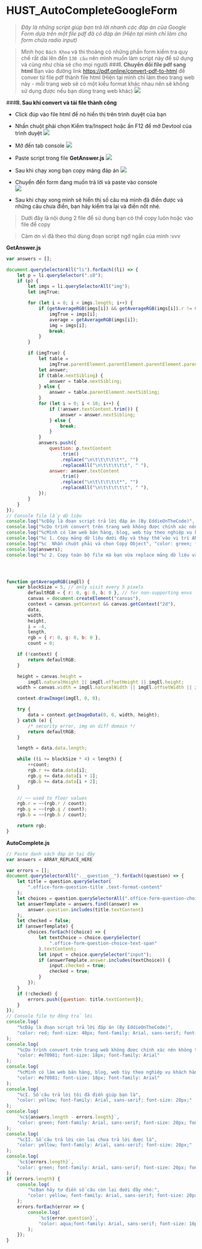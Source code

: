 # HUST_AutoCompleteGoogleForm
>*Đây là những script giúp bạn trả lời nhanh các đáp án của Google Form dựa trên một file pdf đã có đáp án (Hiện tại mình chỉ làm cho form chứa radio input)*  

>Mình học `Bách Khoa` và thi thoảng có những phần form kiểm tra quy chế rất dài lên đến `130 câu` nên mình muốn làm script này để sử dụng và cũng như chia sẻ cho mọi người
###**I. Chuyển đổi file pdf sang html**
Bạn vào đường link https://pdf.online/convert-pdf-to-html để conver từ file pdf thành file html (Hiện tại mình chỉ làm theo trang web này - mỗi trang web sẽ có một kiểu format khác nhau nên sẽ không sử dụng được nếu bạn dùng trang web khác)
![](https://ik.imagekit.io/uvn3cxjawn6/default/pdf2html_SBftzH3SC.png?ik-sdk-version=javascript-1.4.3&updatedAt=1656755204655)

###**II. Sau khi convert và tải file thành công**
- Click đúp vào file html để nó hiển thị trên trình duyệt của bạn  
- Nhấn chuột phải chọn Kiểm tra/Inspect hoặc ấn F12 để mở Devtool của trình duyệt 
![](https://ik.imagekit.io/uvn3cxjawn6/default/inspect_810dBSYoH.png?ik-sdk-version=javascript-1.4.3&updatedAt=16567554652177)        

- Mở đến tab console
![](https://ik.imagekit.io/uvn3cxjawn6/default/devtool_N5N1pcl0F.png?ik-sdk-version=javascript-1.4.3&updatedAt=1656755854042)

- Paste script trong file **GetAnswer.js**
![](https://ik.imagekit.io/uvn3cxjawn6/default/runscript1_qSTiGTKK9.png?ik-sdk-version=javascript-1.4.3&updatedAt=1656755855239)

- Sau khi chạy xong bạn copy mảng đáp án
![](https://ik.imagekit.io/uvn3cxjawn6/default/copyobject_hQqp2cvV1.png?ik-sdk-version=javascript-1.4.3&updatedAt=1656755854275)

- Chuyển đến form đang muốn trả lời và paste vào console  
![](https://ik.imagekit.io/uvn3cxjawn6/default/runscript2_VzAot8MP6.png?ik-sdk-version=javascript-1.4.3&updatedAt=1656755855592)
- Sau khi chạy xong mình sẽ hiển thị số câu mà mình đã điền được và những câu chưa điền, bạn hãy kiểm tra lại và điền nốt nhé.

>Dưới đây là nội dung 2 file để sử dụng bạn có thể copy luôn hoặc vào file để copy

>Cảm ơn vì đã theo thử dùng đoạn script ngỡ ngẩn của mình :vvv

**GetAnswer.js**
```js
var answers = [];

document.querySelectorAll("li").forEach((li) => {
	let p = li.querySelector(".s8");
	if (p) {
		let imgs = li.querySelectorAll("img");
		let imgTrue;

		for (let i = 0; i < imgs.length; i++) {
			if (getAverageRGB(imgs[i]) && getAverageRGB(imgs[i]).r != 68) {
				imgTrue = imgs[i];
				average = getAverageRGB(imgs[i]);
				img = imgs[i];
				break;
			}
		}

		if (imgTrue) {
			let table =
				imgTrue.parentElement.parentElement.parentElement.parentElement;
			let answer;
			if (table.nextSibling) {
				answer = table.nextSibling;
			} else {
				answer = table.parentElement.nextSibling;
			}
			for (let i = 0; i < 10; i++) {
				if (!answer.textContent.trim()) {
					answer = answer.nextSibling;
				} else {
					break;
				}
			}
			answers.push({
				question: p.textContent
					.trim()
					.replace("\n\t\t\t\t\t*", "")
					.replaceAll("\n\t\t\t\t\t", " "),
				answer: answer.textContent
					.trim()
					.replace("\n\t\t\t\t\t*", "")
					.replaceAll("\n\t\t\t\t\t", " "),
			});
		}
	}
});
// Console file lấy dữ liệu
console.log("%cĐây là đoạn script trả lời đáp án (By EddieOnTheCode)", "color: red; font-size: 40px; font-family: Arial, sans-serif; font-weight: bold");
console.log("%cDo trình convert trên trang web không được chính xác nên không thể copy toàn bộ đáp án mong bạn thông cảm", "color: #e70981; font-size: 18px; font-family: Arial");
console.log("%cMình có làm web bán hàng, blog, web tùy theo nghiệp vụ khách hàng và nhận hỗ trợ hoặc làm những đồ án đơn giản. Nếu bạn cần thì liên hệ với mình qua facebook https://www.facebook.com/dung.nguyentien.eddie/", "color: #e70981; font-size: 18px; font-family: Arial")
console.log("%c 1. Copy mảng dữ liệu dưới đây và thay thế vào vị trí ANSWER_ARRAY_HERE trong file AutoComplete.js", "color: yellow; font-family: Arial, sans-serif; font-size: 20px;");
console.log("%c  Nhấn chuột phải và chọn Copy Object", "color: green; font-family: Arial, sans-serif; font-size: 20px;");
console.log(answers);
console.log("%c 2. Copy toàn bộ file mà bạn vừa replace mảng dữ liệu và paste vào tab console của form mà bạn đang muốn trả lời", "color: yellow; font-family: Arial, sans-serif; font-size: 20px;");




function getAverageRGB(imgEl) {
	var blockSize = 5, // only visit every 5 pixels
		defaultRGB = { r: 0, g: 0, b: 0 }, // for non-supporting envs
		canvas = document.createElement("canvas"),
		context = canvas.getContext && canvas.getContext("2d"),
		data,
		width,
		height,
		i = -4,
		length,
		rgb = { r: 0, g: 0, b: 0 },
		count = 0;

	if (!context) {
		return defaultRGB;
	}

	height = canvas.height =
		imgEl.naturalHeight || imgEl.offsetHeight || imgEl.height;
	width = canvas.width = imgEl.naturalWidth || imgEl.offsetWidth || imgEl.width;

	context.drawImage(imgEl, 0, 0);

	try {
		data = context.getImageData(0, 0, width, height);
	} catch (e) {
		/* security error, img on diff domain */
		return defaultRGB;
	}

	length = data.data.length;

	while ((i += blockSize * 4) < length) {
		++count;
		rgb.r += data.data[i];
		rgb.g += data.data[i + 1];
		rgb.b += data.data[i + 2];
	}

	// ~~ used to floor values
	rgb.r = ~~(rgb.r / count);
	rgb.g = ~~(rgb.g / count);
	rgb.b = ~~(rgb.b / count);

	return rgb;
}
```


**AutoComplete.js**
```js
// Paste danh sách đáp án tại đây 
var answers = ARRAY_REPLACE_HERE

var errors = [];
document.querySelectorAll(".__question__").forEach((question) => {
	let title = question.querySelector(
		".office-form-question-title .text-format-content"
	);
	let choices = question.querySelectorAll(".office-form-question-choice");
	let answerTemplate = answers.find((answer) =>
		answer.question.includes(title.textContent)
	);
	let checked = false;
	if (answerTemplate) {
		choices.forEach((choice) => {
			let textChoice = choice.querySelector(
				".office-form-question-choice-text-span"
			).textContent;
			let input = choice.querySelector("input");
			if (answerTemplate.answer.includes(textChoice)) {
				input.checked = true;
				checked = true;
			}
		});
	}
	if (!checked) {
		errors.push({question: title.textContent});
	}
});
// Console file tự động trả lời
console.log(
	"%cĐây là đoạn script trả lời đáp án (By EddieOnTheCode)",
	"color: red; font-size: 40px; font-family: Arial, sans-serif; font-weight: bold"
);
console.log(
	"%cDo trình convert trên trang web không được chính xác nên không thể copy toàn bộ đáp án mong bạn thông cảm",
	"color: #e70981; font-size: 18px; font-family: Arial"
);
console.log(
	"%cMình có làm web bán hàng, blog, web tùy theo nghiệp vụ khách hàng và nhận hỗ trợ hoặc làm những đồ án đơn giản. Nếu bạn cần thì liên hệ với mình qua facebook https://www.facebook.com/dung.nguyentien.eddie/",
	"color: #e70981; font-size: 18px; font-family: Arial"
);
console.log(
	"%cI. Số câu trả lời tôi đã điền giúp bạn là",
	"color: yellow; font-family: Arial, sans-serif; font-size: 20px;"
);
console.log(
	`%c${answers.length - errors.length}`,
	"color: green; font-family: Arial, sans-serif; font-size: 20px; font-weight: bold"
);
console.log(
	"%cII. Số câu trả lời còn lại chưa trả lời được là",
	"color: yellow; font-family: Arial, sans-serif; font-size: 20px;"
);
console.log(
	`%c${errors.length}`,
	"color: green; font-family: Arial, sans-serif; font-size: 20px; font-weight: bold"
);
if (errors.length) {
	console.log(
		"%cBạn hãy tự điền số câu còn lại dưới đây nhé:",
		"color: yellow; font-family: Arial, sans-serif; font-size: 20px;"
	);
	errors.forEach(error => {
		console.log(
			`%c${error.question}`,
			"color: aqua;font-family: Arial, sans-serif; font-size: 16px"
		);
	});
}
```

 

 